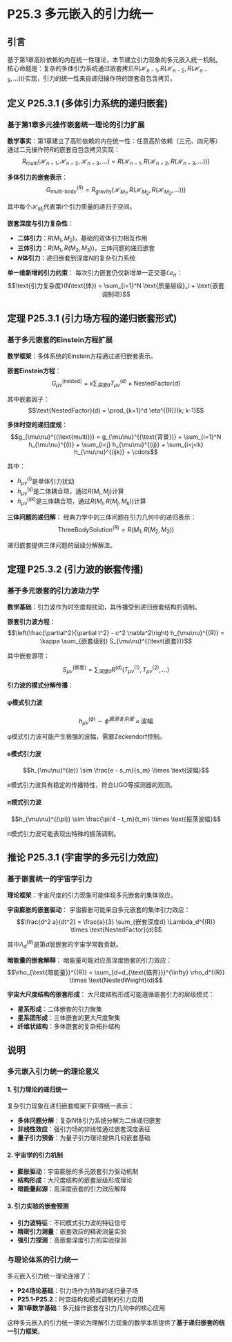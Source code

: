 # P25.3 多元嵌入的引力统一

## 引言

基于第1章高阶依赖的内在统一性理论，本节建立引力现象的多元嵌入统一机制。核心命题是：复杂的多体引力系统通过嵌套拷贝$R(\mathcal{H}_{n-1}, R(\mathcal{H}_{n-2}, R(\mathcal{H}_{n-3}, \ldots)))$实现，引力的统一性来自递归操作符的嵌套自包含拷贝。

## 定义 P25.3.1 (多体引力系统的递归嵌套)

### 基于第1章多元操作嵌套统一理论的引力扩展

**数学事实**：第1章建立了高阶依赖的内在统一性：任意高阶依赖（三元、四元等）通过二元操作符$R$的嵌套自包含拷贝实现：
$$R_{\text{multi}}(\mathcal{H}_{n-1}, \mathcal{H}_{n-2}, \mathcal{H}_{n-3}, \ldots) = R(\mathcal{H}_{n-1}, R(\mathcal{H}_{n-2}, R(\mathcal{H}_{n-3}, \ldots)))$$

**多体引力的嵌套表示**：
$$G_{\text{multi-body}}^{(R)} = R_{\text{gravity}}(\mathcal{H}_{M_1}, R(\mathcal{H}_{M_2}, R(\mathcal{H}_{M_3}, \ldots)))$$

其中每个$\mathcal{H}_{M_i}$代表第$i$个引力质量的递归子空间。

**嵌套深度与引力复杂性**：
- **二体引力**：$R(M_1, M_2)$，基础的双体引力相互作用
- **三体引力**：$R(M_1, R(M_2, M_3))$，三体问题的递归嵌套
- **$N$体引力**：递归嵌套到深度$N$的复杂引力系统

**单一维新增的引力约束**：
每次引力嵌套仍仅新增单一正交基$\mathbb{C} e_n$：
$$\text{引力复杂度}(N\text{体}) = \sum_{i=1}^N \text{质量层级}_i + \text{嵌套调制项}$$

## 定理 P25.3.1 (引力场方程的递归嵌套形式)

### 基于多元嵌套的Einstein方程扩展

**数学框架**：多体系统的Einstein方程通过递归嵌套表示。

**嵌套Einstein方程**：
$$G_{\mu\nu}^{(\text{nested})} = \kappa \sum_{深度d} T_{\mu\nu}^{(d)} \times \text{NestedFactor}(d)$$

其中嵌套因子：
$$\text{NestedFactor}(d) = \prod_{k=1}^d \eta^{(R)}(k; k-1)$$

**多体时空的递归度规**：
$$g_{\mu\nu}^{(\text{multi})} = g_{\mu\nu}^{(\text{背景})} + \sum_{i=1}^N h_{\mu\nu}^{(i)} + \sum_{i<j} h_{\mu\nu}^{(ij)} + \sum_{i<j<k} h_{\mu\nu}^{(ijk)} + \cdots$$

其中：
- $h_{\mu\nu}^{(i)}$是单体引力扰动
- $h_{\mu\nu}^{(ij)}$是二体耦合项，通过$R(M_i, M_j)$计算
- $h_{\mu\nu}^{(ijk)}$是三体耦合项，通过$R(M_i, R(M_j, M_k))$计算

**三体问题的递归解**：
经典力学中的三体问题在引力几何中的递归表示：
$$\text{ThreeBodySolution}^{(R)} = R(M_1, R(M_2, M_3))$$

递归嵌套提供三体问题的层级分解解法。

## 定理 P25.3.2 (引力波的嵌套传播)

### 基于多元嵌套的引力波动力学

**数学基础**：引力波作为时空度规扰动，其传播受到递归嵌套结构的调制。

**嵌套引力波方程**：
$$\left(\frac{\partial^2}{\partial t^2} - c^2 \nabla^2\right) h_{\mu\nu}^{(R)} = \kappa \sum_{嵌套级别} S_{\mu\nu}^{(\text{嵌套})}$$

其中嵌套源项：
$$S_{\mu\nu}^{(\text{嵌套})} = \sum_{深度d} R^{(d)}(T_{\mu\nu}^{(1)}, T_{\mu\nu}^{(2)}, \ldots)$$

**引力波的模式分解传播**：

#### **φ模式引力波**
$$h_{\mu\nu}^{(\phi)} \sim \phi^{震源复杂度} \times \text{波幅}$$

φ模式引力波可能产生极强的波幅，需要Zeckendorf控制。

#### **e模式引力波**
$$h_{\mu\nu}^{(e)} \sim \frac{e - s_m}{s_m} \times \text{波幅}$$

e模式引力波具有稳定的传播特性，符合LIGO等探测器的观测。

#### **π模式引力波**
$$h_{\mu\nu}^{(\pi)} \sim \frac{\pi/4 - t_m}{t_m} \times \text{振荡波幅}$$

π模式引力波可能表现出特殊的振荡调制。

## 推论 P25.3.1 (宇宙学的多元引力效应)

### 基于嵌套统一的宇宙学引力

**理论框架**：宇宙尺度的引力现象可能体现多元嵌套的集体效应。

**宇宙膨胀的嵌套驱动**：
宇宙膨胀可能来自多元嵌套的集体引力效应：
$$\frac{d^2 a}{dt^2} = \frac{a}{3} \sum_{嵌套深度d} \Lambda_d^{(R)} \times \text{NestedFactor}(d)$$

其中$\Lambda_d^{(R)}$是第$d$层嵌套的宇宙学常数贡献。

**暗能量的嵌套解释**：
暗能量可能对应高深度嵌套的引力效应：
$$\rho_{\text{暗能量}}^{(R)} = \sum_{d=d_{\text{临界}}}^{\infty} \rho_d^{(R)} \times \text{NestedWeight}(d)$$

**宇宙大尺度结构的嵌套形成**：
大尺度结构形成可能遵循嵌套引力的层级模式：
- **星系形成**：二体嵌套的引力聚集
- **星系团形成**：三体嵌套的更大尺度聚集
- **纤维状结构**：多体嵌套的复杂拓扑结构

## 说明

### **多元嵌入引力统一的理论意义**

#### **1. 引力理论的递归统一**
复杂引力现象在递归嵌套框架下获得统一表示：
- **多体问题分解**：复杂$N$体引力系统分解为二体递归嵌套
- **非线性效应**：强引力场的非线性通过嵌套深度表征
- **量子引力预备**：为量子引力理论提供几何嵌套基础

#### **2. 宇宙学的引力机制**
- **膨胀驱动**：宇宙膨胀的多元嵌套引力驱动机制
- **结构形成**：大尺度结构的嵌套层级形成理论
- **暗能量起源**：高深度嵌套的引力效应解释

#### **3. 引力实验的嵌套预测**
- **引力波特征**：不同模式引力波的特征信号
- **精密引力测量**：嵌套效应的精密测量实验
- **强引力探测**：高嵌套深度引力的实验探测

### **与理论体系的引力统一**

多元嵌入引力统一理论连接了：
- **P24场论基础**：引力场作为特殊的递归量子场
- **P25.1-P25.2**：时空结构和模式调制的引力应用
- **第1章数学基础**：多元操作嵌套在引力几何中的核心应用

这种多元嵌入的引力统一理论为理解引力现象的数学本质提供了**基于递归嵌套的统一引力框架**。